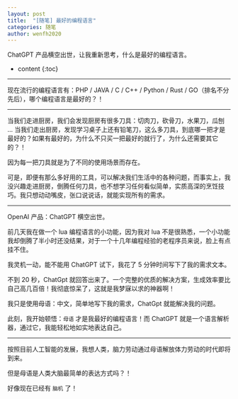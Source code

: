 ```yaml
---
layout: post
title:  "[随笔] 最好的编程语言"
categories: 随笔
author: wenfh2020
---
```


ChatGPT 产品横空出世，让我重新思考，什么是最好的编程语言。



* content
{:toc}

---

现在流行的编程语言有：PHP / JAVA / C / C++ / Python / Rust / GO（排名不分先后），哪个编程语言是最好的？！

---

当我们走进厨房，我们会发现厨房有很多刀具：切肉刀，砍骨刀，水果刀，瓜刨 ... 当我们走出厨房，发现学习桌子上还有铅笔刀，这么多刀具，到底哪一把才是最好的？如果有最好的，为什么不只买一把最好的就行了，为什么还需要其它的？！

因为每一把刀具就是为了不同的使用场景而存在。

可是，即便有那么多好用的工具，可以解决我们生活中的各种问题，而事实上，我没兴趣走进厨房，倒腾任何刀具，也不想学习任何看似简单，实质高深的烹饪技巧。我只想动动嘴皮，张口说说话，就能实现所有的需求。

---

OpenAI 产品：ChatGPT 横空出世。

前几天我在做一个 lua 编程语言的小功能，因为我对 lua 不是很熟悉，一个小功能我却倒腾了半小时还没结果，对于一个十几年编程经验的老程序员来说，脸上有点挂不住。

我灵机一动，能不能用 ChatGPT 试下，我花了 5 分钟时间写下了我的需求文本。

不到 20 秒，ChatGpt 就回答出来了。一个完整的优质的解决方案，生成效率要比自己高几百倍！我彻底惊呆了，这就是我梦寐以求的神器啊！

我只是使用母语：中文，简单地写下我的需求，ChatGpt 就能解决我的问题。

此刻，我开始顿悟：`母语` 才是我最好的编程语言！而 ChatGPT 就是一个语言解析器，通过它，我能轻松地如实地表达自己。

---

按照目前人工智能的发展，我想人类，脑力劳动通过母语解放体力劳动的时代即将到来。

但是母语是人类大脑最简单的表达方式吗？！

好像现在已经有 `脑机` 了！
